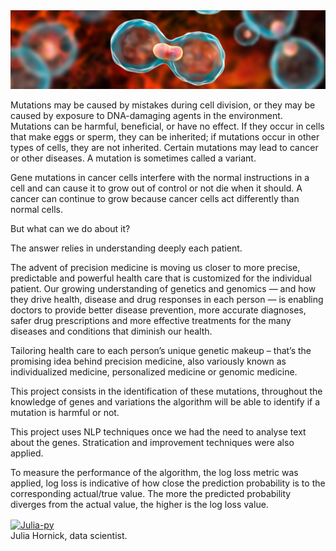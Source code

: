 
  <img  src="https://github.com/juliahornick/personalized_medicine/blob/main/Image/genes_mutation.png"/>  
  
  Mutations may be caused by mistakes during cell division, or they may be caused by exposure to DNA-damaging agents in the environment. 
  Mutations can be harmful, beneficial, or have no effect. If they occur in cells that make eggs or sperm, they can be inherited; if mutations occur in other types of cells, they are not inherited. Certain mutations may lead to cancer or other diseases. A mutation is sometimes called a variant.


  Gene mutations in cancer cells interfere with the normal instructions in a cell and can cause it to grow out of control or not die when it should. A cancer can continue to grow because cancer cells act differently than normal cells. 

But what can we do about it?

The answer relies in understanding deeply each patient.

The advent of precision medicine is moving us closer to more precise, predictable and powerful health care that is customized for the individual patient. Our growing understanding of genetics and genomics — and how they drive health, disease and drug responses in each person — is enabling doctors to provide better disease prevention, more accurate diagnoses, safer drug prescriptions and more effective treatments for the many diseases and conditions that diminish our health.

Tailoring health care to each person’s unique genetic makeup – that’s the promising idea behind precision medicine, also variously known as individualized medicine, personalized medicine or genomic medicine.

This project consists in the identification of these mutations, throughout the knowledge of genes and variations the algorithm will be able to identify if a mutation is harmful or not.

This project uses NLP techniques once we had the need to analyse text about the genes.
Stratication and improvement techniques were also applied.

To measure the performance of the algorithm, the log loss metric was applied, log loss is indicative of how close the prediction probability is to the corresponding actual/true value. The more the predicted probability diverges from the actual value, the higher is the log loss value.

<a href="https://www.linkedin.com/in/juliahornick" target="_blank"><img align="center" alt="Julia-py" height="50" width="70" src="https://cdn.jsdelivr.net/gh/devicons/devicon/icons/linkedin/linkedin-original.svg" target="_blank"></a>  
Julia Hornick, data scientist.
